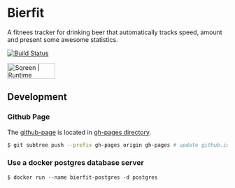 # Bierfit

A fitnees tracker for drinking beer that automatically tracks speed, amount and present some awesome statistics.

[![Build Status](https://travis-ci.org/unused/bierfit.svg?branch=master)](https://travis-ci.org/unused/bierfit)

<a title="Realtime application protection" href="https://www.sqreen.io/?utm_source=badge"><img style="width:109px;height:36px" src="https://s3-eu-west-1.amazonaws.com/sqreen-assets/badges/20161213/sqreen-badgeDark@2x.png" alt="Sqreen | Runtime Application Protection" /></a>

## Development

### Github Page

The [github-page](http://unused.github.io/bierfit) is located in [gh-pages directory](/gh-pages/).

```sh
$ git subtree push --prefix gh-pages origin gh-pages # update github.io page
```

### Use a docker postgres database server

```
$ docker run --name bierfit-postgres -d postgres
```
